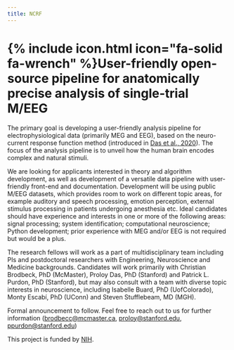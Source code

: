 ```yaml
---
title: NCRF
---
```


# {% include icon.html icon="fa-solid fa-wrench" %}User-friendly open-source pipeline for anatomically precise analysis of single-trial M/EEG

The primary goal is developing a user-friendly analysis pipeline for electrophysiological data (primarily MEG and EEG), based on the neuro-current response function method (introduced in [Das et al., 2020](https://doi.org/10.1016/j.neuroimage.2020.116528)). The focus of the analysis pipeline is to unveil how the human brain encodes complex and natural stimuli.

We are looking for applicants interested in theory and algorithm development, as well as development of a versatile data pipeline with user-friendly front-end and documentation. 
Development will be using public M/EEG datasets, which provides room to work on different topic areas, for example auditory and speech processing, emotion perception, external stimulus processing in patients undergoing anesthesia etc. 
Ideal candidates should have experience and interests in one or more of the following areas: signal processing; system identification; computational neuroscience; Python development; prior experience with MEG and/or EEG is not required but would be a plus.

The research fellows will work as a part of multidisciplinary team including PIs and postdoctoral researchers with Engineering, Neuroscience and Medicine backgrounds. 
Candidates will work primarily with Christian Brodbeck, PhD (McMaster), Proloy Das, PhD (Stanford) and Patrick L. Purdon, PhD (Stanford), but may also consult with a team with diverse topic interests in neuroscience, including Isabelle Buard, PhD (UofColorado), Monty Escabí, PhD (UConn) and Steven Stufflebeam, MD (MGH).

Formal announcement to follow. Feel free to reach out to us for further information (brodbecc@mcmaster.ca, proloy@stanford.edu, ppurdon@stanford.edu)

This project is funded by [NIH](https://reporter.nih.gov/search/MO5MEigAnEeHz2DkOCOs0g/project-details/10864540).
